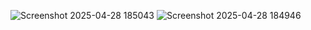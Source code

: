 ![Screenshot 2025-04-28 185043](https://github.com/user-attachments/assets/7436f0d8-51f7-40a9-b149-a7eac75a7272)
![Screenshot 2025-04-28 184946](https://github.com/user-attachments/assets/ce42e906-bc46-430d-853b-439e91f6743b)
